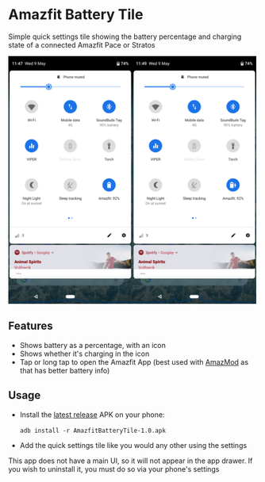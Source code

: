 # Amazfit Battery Tile

Simple quick settings tile showing the battery percentage and charging state of a connected Amazfit Pace or Stratos

<img src="https://raw.githubusercontent.com/KieronQuinn/AmazfitBatteryTile/master/Images/screen_normal.png" width="250"/><img src="https://raw.githubusercontent.com/KieronQuinn/AmazfitBatteryTile/master/Images/screen_charging.png" width="250"/>

## Features
- Shows battery as a percentage, with an icon
- Shows whether it's charging in the icon
- Tap or long tap to open the Amazfit App (best used with [AmazMod](https://github.com/edotassi/AmazMod) as that has better battery info)

## Usage
- Install the [latest release](https://github.com/KieronQuinn/AmazfitBatteryTile/releases) APK on your phone:
  
  `adb install -r AmazfitBatteryTile-1.0.apk`
- Add the quick settings tile like you would any other using the settings

This app does not have a main UI, so it will not appear in the app drawer. If you wish to uninstall it, you must do so via your phone's settings
